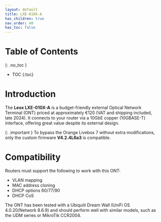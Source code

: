 ```yaml
---
layout: default 
title: LXE-010X-A
has_children: true
nav_order: 40
has_toc: false
---
```


# Table of Contents
{: .no_toc }

- TOC
{:toc}

# Introduction

The **Leox LXE-010X-A** is a budget-friendly external Optical Network Terminal (ONT) priced at approximately €120 (VAT and shipping included, late 2024). It connects to your router via a 10GbE copper (10GBASE-T) interface, offering great value despite its external design.

{: .important }
To bypass the Orange Livebox 7 without extra modifications, only the custom firmware **V4.2.4L6a3** is compatible.

# Compatibility

Routers must support the following to work with this ONT:
- VLAN mapping
- MAC address cloning
- DHCP options 60/77/90
- DHCP CoS

The ONT has been tested with a Ubiquiti Dream Wall (UniFi OS 4.0.20/Network 8.6.9) and should perform well with similar models, such as the UDM series or MikroTik CCR2004.
